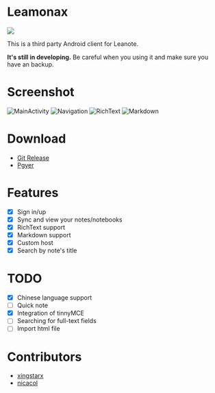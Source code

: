 # Leamonax
<img src='https://travis-ci.org/houxg/Leamonax.svg?branch=master'/>

This is a third party Android client for Leanote.

**It's still in developing.** Be careful when you using it and make sure you have an backup.

# Screenshot
![MainActivity](https://raw.githubusercontent.com/houxg/Leamonax/develop/screenshot/MainActivity.png)
![Navigation](https://raw.githubusercontent.com/houxg/Leamonax/develop/screenshot/Navigation.png)
![RichText](https://raw.githubusercontent.com/houxg/Leamonax/develop/screenshot/RichText.png)
![Markdown](https://raw.githubusercontent.com/houxg/Leamonax/develop/screenshot/Markdown.png)

# Download
- [Git Release](https://github.com/houxg/Leamonax/releases/latest)
- [Pgyer](https://www.pgyer.com/5pZe)

# Features
- [x] Sign in/up
- [x] Sync and view your notes/notebooks
- [x] RichText support
- [x] Markdown support
- [x] Custom host
- [x] Search by note's title

# TODO
- [x] Chinese language support
- [ ] Quick note
- [x] Integration of tinnyMCE
- [ ] Searching for full-text fields
- [ ] Import html file

# Contributors
- [xingstarx](https://github.com/xingstarx)
- [nicacol](https://github.com/nicacol)
